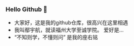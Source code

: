### Hello Github 👋
  - 大家好，这是我的github仓库，很高兴在这里相遇
  - 我叫鄢宇航，就读福州大学至诚学院。 爱好是...
  - “不知则学，不懂则问” 是我的座右铭

<!--
**jackyar/jackyar** is a ✨ _special_ ✨ repository because its `README.md` (this file) appears on your GitHub profile.

Here are some ideas to get you started:

- 🔭 I’m currently working on ...
- 🌱 I’m currently learning ...
- 👯 I’m looking to collaborate on ...
- 🤔 I’m looking for help with ...
- 💬 Ask me about ...
- 📫 How to reach me: ...
- 😄 Pronouns: ...
- ⚡ Fun fact: ...
-->
